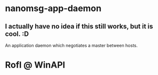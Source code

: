 # nanomsg-app-daemon

## I actually have no idea if this still works, but it is cool. :D

An application daemon which negotiates a master between hosts.

# Rofl @ WinAPI
